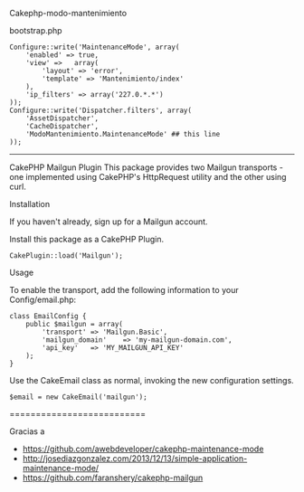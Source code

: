 Cakephp-modo-mantenimiento

bootstrap.php
```
Configure::write('MaintenanceMode', array(
	'enabled' => true,
	'view' =>   array(
		'layout' => 'error',
		'template' => 'Mantenimiento/index'
	),
	'ip_filters' => array('227.0.*.*')
));
Configure::write('Dispatcher.filters', array(
	'AssetDispatcher',
	'CacheDispatcher',
	'ModoMantenimiento.MaintenanceMode' ## this line
));
```
---

CakePHP Mailgun Plugin
This package provides two Mailgun transports - one implemented using CakePHP's HttpRequest utility and the other using curl.

Installation

If you haven't already, sign up for a Mailgun account.

Install this package as a CakePHP Plugin.

```
CakePlugin::load('Mailgun');
```

Usage

To enable the transport, add the following information to your Config/email.php:

```
class EmailConfig {
    public $mailgun = array(
        'transport' => 'Mailgun.Basic',
        'mailgun_domain'    => 'my-mailgun-domain.com',
        'api_key'   => 'MY_MAILGUN_API_KEY'
    );
}
```

Use the CakeEmail class as normal, invoking the new configuration settings.

```
$email = new CakeEmail('mailgun');
```
==========================

Gracias a
* https://github.com/awebdeveloper/cakephp-maintenance-mode
* http://josediazgonzalez.com/2013/12/13/simple-application-maintenance-mode/
* https://github.com/faranshery/cakephp-mailgun
